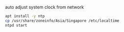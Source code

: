 auto adjust system clock from network

```bash
apt install -y ntp
cp /usr/share/zoneinfo/Asia/Singapore /etc/localtime
ntpd start
```
